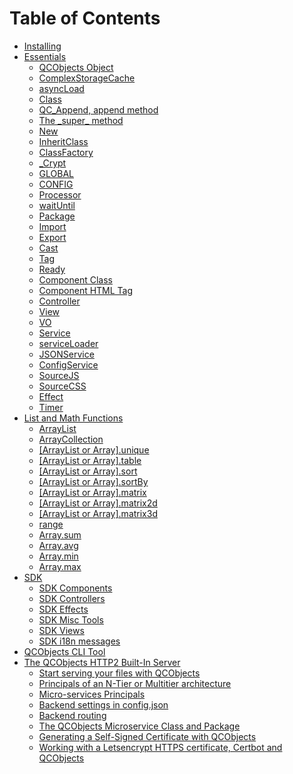 # Table of Contents

<!-- TOC depthFrom:1 depthTo:3 withLinks:1 updateOnSave:1 orderedList:0 -->

- [Installing](#installing)
- [Essentials](#essentials)
	- [QCObjects Object](#qcobjects)
	- [ComplexStorageCache](#complexstoragecache)
	- [asyncLoad](#asyncload)
	- [Class](#class)
	- [QC_Append, append method](#qcappend-append-method)
	- [The \_super\_ method](#the-super-method)
	- [New](#new)
	- [InheritClass](#inheritclass)
	- [ClassFactory](#classfactory)
	- [\_Crypt](#crypt)
	- [GLOBAL](#global)
	- [CONFIG](#config)
	- [Processor](#processor)
	- [waitUntil](#waituntil)
	- [Package](#package)
	- [Import](#import)
	- [Export](#export)
	- [Cast](#cast)
	- [Tag](#tag)
	- [Ready](#ready)
	- [Component Class](#component-class)
	- [Component HTML Tag](#component-html-tag)
	- [Controller](#controller)
	- [View](#view)
	- [VO](#vo)
	- [Service](#service)
	- [serviceLoader](#serviceloader)
	- [JSONService](#jsonservice)
	- [ConfigService](#configservice)
	- [SourceJS](#sourcejs)
	- [SourceCSS](#sourcecss)
	- [Effect](#effect)
	- [Timer](#timer)
- [List and Math Functions](#list-and-math-functions)
	- [ArrayList](#arraylist)
	- [ArrayCollection](#arraycollection)
	- [[ArrayList or Array].unique](#arraylist-or-arrayunique)
	- [[ArrayList or Array].table](#arraylist-or-arraytable)
	- [[ArrayList or Array].sort](#arraylist-or-arraysort)
	- [[ArrayList or Array].sortBy](#arraylist-or-arraysortby)
	- [[ArrayList or Array].matrix](#arraylist-or-arraymatrix)
	- [[ArrayList or Array].matrix2d](#arraylist-or-arraymatrix2d)
	- [[ArrayList or Array].matrix3d](#arraylist-or-arraymatrix3d)
	- [range](#range)
	- [Array.sum](#arraysum)
	- [Array.avg](#arrayavg)
	- [Array.min](#arraymin)
	- [Array.max](#arraymax)
- [SDK](#sdk)
	- [SDK Components](#sdk-components)
	- [SDK Controllers](#sdk-controllers)
	- [SDK Effects](#sdk-effects)
	- [SDK Misc Tools](#sdk-misc-tools)
	- [SDK Views](#sdk-views)
	- [SDK i18n messages](#sdk-i18n-messages)
- [QCObjects CLI Tool](#qcobjects-cli-tool)
- [The QCObjects HTTP2 Built-In Server](#the-qcobjects-http2-built-in-server)
	- [Start serving your files with QCObjects](#start-serving-your-files-with-qcobjects)
	- [Principals of an N-Tier or Multitier architecture](#principals-of-an-n-tier-or-multitier-architecture)
	- [Micro-services Principals](#micro-services-principals)
	- [Backend settings in config.json](#backend-settings-in-configjson)
	- [Backend routing](#backend-routing)
	- [The QCObjects Microservice Class and Package](#the-qcobjects-microservice-class-and-package)
	- [Generating a Self-Signed Certificate with QCObjects](#generating-a-self-signed-certificate-with-qcobjects)
	- [Working with a Letsencrypt HTTPS certificate, Certbot and QCObjects](#working-with-a-letsencrypt-https-certificate-certbot-and-qcobjects)

<!-- /TOC -->
